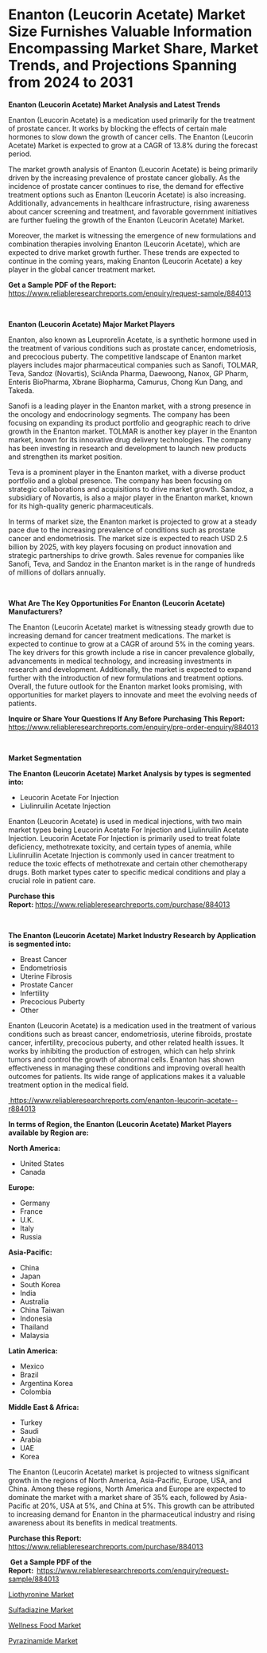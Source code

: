 <p><h1>Enanton (Leucorin Acetate) Market Size Furnishes Valuable Information Encompassing Market Share, Market Trends, and Projections Spanning from 2024 to 2031</h1></p><p><strong>Enanton (Leucorin Acetate) Market Analysis and Latest Trends</strong></p>
<p><p>Enanton (Leucorin Acetate) is a medication used primarily for the treatment of prostate cancer. It works by blocking the effects of certain male hormones to slow down the growth of cancer cells. The Enanton (Leucorin Acetate) Market is expected to grow at a CAGR of 13.8% during the forecast period. </p><p>The market growth analysis of Enanton (Leucorin Acetate) is being primarily driven by the increasing prevalence of prostate cancer globally. As the incidence of prostate cancer continues to rise, the demand for effective treatment options such as Enanton (Leucorin Acetate) is also increasing. Additionally, advancements in healthcare infrastructure, rising awareness about cancer screening and treatment, and favorable government initiatives are further fueling the growth of the Enanton (Leucorin Acetate) Market.</p><p>Moreover, the market is witnessing the emergence of new formulations and combination therapies involving Enanton (Leucorin Acetate), which are expected to drive market growth further. These trends are expected to continue in the coming years, making Enanton (Leucorin Acetate) a key player in the global cancer treatment market.</p></p>
<p><strong>Get a Sample PDF of the Report:&nbsp;</strong> <a href="https://www.reliableresearchreports.com/enquiry/request-sample/884013">https://www.reliableresearchreports.com/enquiry/request-sample/884013</a></p>
<p>&nbsp;</p>
<p><strong>Enanton (Leucorin Acetate) Major Market Players</strong></p>
<p><p>Enanton, also known as Leuprorelin Acetate, is a synthetic hormone used in the treatment of various conditions such as prostate cancer, endometriosis, and precocious puberty. The competitive landscape of Enanton market players includes major pharmaceutical companies such as Sanofi, TOLMAR, Teva, Sandoz (Novartis), SciAnda Pharma, Daewoong, Nanox, GP Pharm, Enteris BioPharma, Xbrane Biopharma, Camurus, Chong Kun Dang, and Takeda.</p><p>Sanofi is a leading player in the Enanton market, with a strong presence in the oncology and endocrinology segments. The company has been focusing on expanding its product portfolio and geographic reach to drive growth in the Enanton market. TOLMAR is another key player in the Enanton market, known for its innovative drug delivery technologies. The company has been investing in research and development to launch new products and strengthen its market position.</p><p>Teva is a prominent player in the Enanton market, with a diverse product portfolio and a global presence. The company has been focusing on strategic collaborations and acquisitions to drive market growth. Sandoz, a subsidiary of Novartis, is also a major player in the Enanton market, known for its high-quality generic pharmaceuticals.</p><p>In terms of market size, the Enanton market is projected to grow at a steady pace due to the increasing prevalence of conditions such as prostate cancer and endometriosis. The market size is expected to reach USD 2.5 billion by 2025, with key players focusing on product innovation and strategic partnerships to drive growth. Sales revenue for companies like Sanofi, Teva, and Sandoz in the Enanton market is in the range of hundreds of millions of dollars annually.</p></p>
<p>&nbsp;</p>
<p><strong>What Are The Key Opportunities For Enanton (Leucorin Acetate) Manufacturers?</strong></p>
<p><p>The Enanton (Leucorin Acetate) market is witnessing steady growth due to increasing demand for cancer treatment medications. The market is expected to continue to grow at a CAGR of around 5% in the coming years. The key drivers for this growth include a rise in cancer prevalence globally, advancements in medical technology, and increasing investments in research and development. Additionally, the market is expected to expand further with the introduction of new formulations and treatment options. Overall, the future outlook for the Enanton market looks promising, with opportunities for market players to innovate and meet the evolving needs of patients.</p></p>
<p><strong>Inquire or Share Your Questions If Any Before Purchasing This Report:</strong> <a href="https://www.reliableresearchreports.com/enquiry/pre-order-enquiry/884013">https://www.reliableresearchreports.com/enquiry/pre-order-enquiry/884013</a></p>
<p>&nbsp;</p>
<p><strong>Market Segmentation</strong></p>
<p><strong>The Enanton (Leucorin Acetate) Market Analysis by types is segmented into:</strong></p>
<p><ul><li>Leucorin Acetate For Injection</li><li>Liulinruilin Acetate Injection</li></ul></p>
<p><p>Enanton (Leucorin Acetate) is used in medical injections, with two main market types being Leucorin Acetate For Injection and Liulinruilin Acetate Injection. Leucorin Acetate For Injection is primarily used to treat folate deficiency, methotrexate toxicity, and certain types of anemia, while Liulinruilin Acetate Injection is commonly used in cancer treatment to reduce the toxic effects of methotrexate and certain other chemotherapy drugs. Both market types cater to specific medical conditions and play a crucial role in patient care.</p></p>
<p><strong>Purchase this Report:&nbsp;</strong><a href="https://www.reliableresearchreports.com/purchase/884013">https://www.reliableresearchreports.com/purchase/884013</a></p>
<p>&nbsp;</p>
<p><strong>The Enanton (Leucorin Acetate) Market Industry Research by Application is segmented into:</strong></p>
<p><ul><li>Breast Cancer</li><li>Endometriosis</li><li>Uterine Fibrosis</li><li>Prostate Cancer</li><li>Infertility</li><li>Precocious Puberty</li><li>Other</li></ul></p>
<p><p>Enanton (Leucorin Acetate) is a medication used in the treatment of various conditions such as breast cancer, endometriosis, uterine fibroids, prostate cancer, infertility, precocious puberty, and other related health issues. It works by inhibiting the production of estrogen, which can help shrink tumors and control the growth of abnormal cells. Enanton has shown effectiveness in managing these conditions and improving overall health outcomes for patients. Its wide range of applications makes it a valuable treatment option in the medical field.</p></p>
<p><a href="https://www.reliableresearchreports.com/enanton-leucorin-acetate--r884013">&nbsp;https://www.reliableresearchreports.com/enanton-leucorin-acetate--r884013</a></p>
<p><strong>In terms of Region, the Enanton (Leucorin Acetate) Market Players available by Region are:</strong></p>
<p>
    <p> <strong> North America: </strong>
        <ul>
            <li>United States</li>
            <li>Canada</li>
        </ul>
        </p> 
    <p> <strong> Europe: </strong>
        <ul>
            <li>Germany</li>
            <li>France</li>
            <li>U.K.</li>
            <li>Italy</li>
            <li>Russia</li>
        </ul>
        </p> 
    <p> <strong> Asia-Pacific: </strong>
        <ul>
            <li>China</li>
            <li>Japan</li>
            <li>South Korea</li>
            <li>India</li>
            <li>Australia</li>
            <li>China Taiwan</li>
            <li>Indonesia</li>
            <li>Thailand</li>
            <li>Malaysia</li>
        </ul>
        </p> 
    <p> <strong> Latin America: </strong>
        <ul>
            <li>Mexico</li>
            <li>Brazil</li>
            <li>Argentina Korea</li>
            <li>Colombia</li>
        </ul>
        </p> 
    <p> <strong> Middle East & Africa: </strong>
        <ul>
            <li>Turkey</li>
            <li>Saudi</li>
            <li>Arabia</li>
            <li>UAE</li>
            <li>Korea</li>
        </ul>
    </p>
    </p>
<p><p>The Enanton (Leucorin Acetate) market is projected to witness significant growth in the regions of North America, Asia-Pacific, Europe, USA, and China. Among these regions, North America and Europe are expected to dominate the market with a market share of 35% each, followed by Asia-Pacific at 20%, USA at 5%, and China at 5%. This growth can be attributed to increasing demand for Enanton in the pharmaceutical industry and rising awareness about its benefits in medical treatments.</p></p>
<p><strong>Purchase this Report: </strong><a href="https://www.reliableresearchreports.com/purchase/884013">https://www.reliableresearchreports.com/purchase/884013</a></p>
<p>&nbsp;<strong>Get a Sample PDF of the Report:&nbsp;&nbsp;</strong><a href="https://www.reliableresearchreports.com/enquiry/request-sample/884013">https://www.reliableresearchreports.com/enquiry/request-sample/884013</a></p>
<p><strong></strong></p>
<p><p><a href="https://github.com/JordyBecker/Market-Research-Report-List-1/blob/main/liothyronine-market.md">Liothyronine Market</a></p><p><a href="https://github.com/trameciabutler45/Market-Research-Report-List-1/blob/main/sulfadiazine-market.md">Sulfadiazine Market</a></p><p><a href="https://github.com/JosephMorgnlvXXff/Market-Research-Report-List-1/blob/main/wellness-food-market.md">Wellness Food Market</a></p><p><a href="https://github.com/sydneyHley85/Market-Research-Report-List-1/blob/main/pyrazinamide-market.md">Pyrazinamide Market</a></p></p>